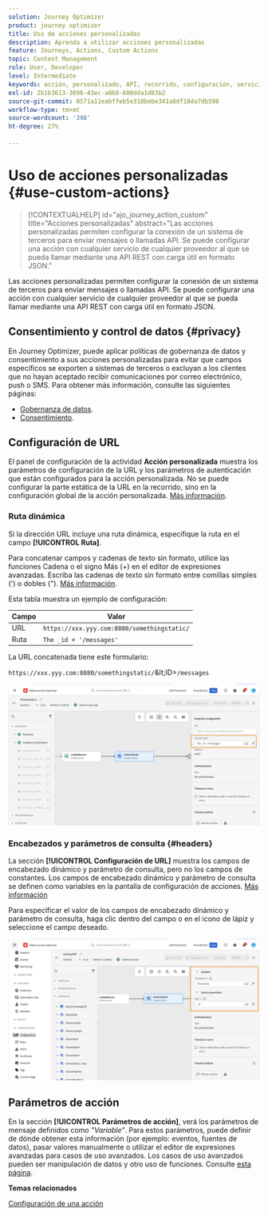 ```yaml
---
solution: Journey Optimizer
product: journey optimizer
title: Uso de acciones personalizadas
description: Aprenda a utilizar acciones personalizadas
feature: Journeys, Actions, Custom Actions
topic: Content Management
role: User, Developer
level: Intermediate
keywords: acción, personalizado, API, recorrido, configuración, servicio
exl-id: 2b1b3613-3096-43ec-a860-600dda1d83b2
source-git-commit: 0571a11eabffeb5e318bebe341a8df18da7db598
workflow-type: tm+mt
source-wordcount: '398'
ht-degree: 27%

---
```


# Uso de acciones personalizadas {#use-custom-actions}

>[!CONTEXTUALHELP]
>id="ajo_journey_action_custom"
>title="Acciones personalizadas"
>abstract="Las acciones personalizadas permiten configurar la conexión de un sistema de terceros para enviar mensajes o llamadas API. Se puede configurar una acción con cualquier servicio de cualquier proveedor al que se pueda llamar mediante una API REST con carga útil en formato JSON."

Las acciones personalizadas permiten configurar la conexión de un sistema de terceros para enviar mensajes o llamadas API. Se puede configurar una acción con cualquier servicio de cualquier proveedor al que se pueda llamar mediante una API REST con carga útil en formato JSON.

## Consentimiento y control de datos {#privacy}

En Journey Optimizer, puede aplicar políticas de gobernanza de datos y consentimiento a sus acciones personalizadas para evitar que campos específicos se exporten a sistemas de terceros o excluyan a los clientes que no hayan aceptado recibir comunicaciones por correo electrónico, push o SMS. Para obtener más información, consulte las siguientes páginas:

* [Gobernanza de datos](../action/action-privacy.md).
* [Consentimiento](../action/consent.md).

## Configuración de URL

El panel de configuración de la actividad **Acción personalizada** muestra los parámetros de configuración de la URL y los parámetros de autenticación que están configurados para la acción personalizada. No se puede configurar la parte estática de la URL en la recorrido, sino en la configuración global de la acción personalizada. [Más información](../action/about-custom-action-configuration.md).

### Ruta dinámica

Si la dirección URL incluye una ruta dinámica, especifique la ruta en el campo **[!UICONTROL Ruta]**.

Para concatenar campos y cadenas de texto sin formato, utilice las funciones Cadena o el signo Más (+) en el editor de expresiones avanzadas. Escriba las cadenas de texto sin formato entre comillas simples (&#39;) o dobles (&quot;). [Más información](expression/expressionadvanced.md).

Esta tabla muestra un ejemplo de configuración:

| Campo | Valor |
| --- | --- |
| URL | `https://xxx.yyy.com:8080/somethingstatic/` |
| Ruta | `The _id + '/messages'` |

La URL concatenada tiene este formulario:

`https://xxx.yyy.com:8080/somethingstatic/`\&lt;ID>`/messages`

![](assets/journey-custom-action-url.png)

### Encabezados y parámetros de consulta {#headers}

La sección **[!UICONTROL Configuración de URL]** muestra los campos de encabezado dinámico y parámetro de consulta, pero no los campos de constantes. Los campos de encabezado dinámico y parámetro de consulta se definen como variables en la pantalla de configuración de acciones. [Más información](../action/about-custom-action-configuration.md#url-configuration)

Para especificar el valor de los campos de encabezado dinámico y parámetro de consulta, haga clic dentro del campo o en el icono de lápiz y seleccione el campo deseado.

![](assets/journey-dynamicheaderfield.png)

## Parámetros de acción

En la sección **[!UICONTROL Parámetros de acción]**, verá los parámetros de mensaje definidos como _&quot;Variable&quot;_. Para estos parámetros, puede definir de dónde obtener esta información (por ejemplo: eventos, fuentes de datos), pasar valores manualmente o utilizar el editor de expresiones avanzadas para casos de uso avanzados. Los casos de uso avanzados pueden ser manipulación de datos y otro uso de funciones. Consulte [esta página](expression/expressionadvanced.md).

**Temas relacionados**

[Configuración de una acción](../action/about-custom-action-configuration.md)
